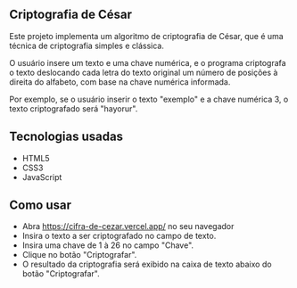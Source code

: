 ## Criptografia de César
Este projeto implementa um algoritmo de criptografia de César, que é uma técnica de criptografia simples e clássica.

O usuário insere um texto e uma chave numérica, e o programa criptografa o texto deslocando cada letra do texto original um número de posições à direita do alfabeto, com base na chave numérica informada.

Por exemplo, se o usuário inserir o texto "exemplo" e a chave numérica 3, o texto criptografado será "hayorur".

## Tecnologias usadas
- HTML5
- CSS3
- JavaScript

## Como usar
- Abra https://cifra-de-cezar.vercel.app/ no seu navegador
- Insira o texto a ser criptografado no campo de texto.
- Insira uma chave de 1 à 26 no campo "Chave".
- Clique no botão "Criptografar".
- O resultado da criptografia será exibido na caixa de texto abaixo do botão "Criptografar".
